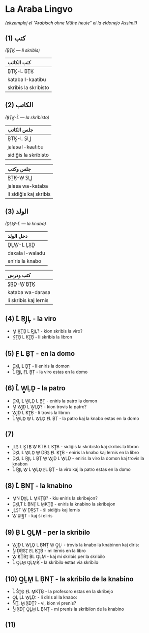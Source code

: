 # La Araba Lingvo
*(ekzemploj el "Arabisch ohne Mühe heute" el la eldonejo Assimil)*

## (1) كتب
*(ḆṮḴ — li skribis)*

| كتب الكاتب |
|:-|
| B̥ṬḴ̱-L ḆṮḴ |
| kataba l-kaatibu |
| skribis la skribisto |

## (2) الكاتب
*(B̥ṬḴ̱-̄L̄ — la skribisto)*

| جلس الكاتب |
|:-|
| B̥ṬḴ̱-L S̱ḺJ̱ |
| jalasa l-kaatibu |
| sidiĝis la skribisto |

| جلس وكتب |
|:-|
| ḆṮḴ-W̱ S̱ḺJ̱ |
| jalasa wa-kataba |
| li sidiĝis kaj skribis |

## (3) الولد
*(D̥ḺW̱-̄L — la knabo)*

| دخل الولد |
|:-|
| D̥ḺW̱-L ḺX̱Ḏ |
| daxala l-waladu |
| eniris la knabo |

| كتب ودرس |
|:-|
| S̱ṞḎ-W̱ ḆṮḴ |
| kataba wa-darasa |
| li skribis kaj lernis |

## (4) ̄L̄ ṞJ̥L̥ - la viro

* M̱̱ ḴṮḆ L ṞJ̥L̥? - kion skribis la viro?
* ḴṮḆ L ḲṮ̱Ḇ - li skribis la libron

## (5) F̤ L Ḇ̣Ṭ - en la domo

* ḎX̱Ḻ L Ḇ̣Ṯ - li eniris la domon
* ̄L̄ ṞJ̥L̥ F̤L Ḇ̣Ṭ - la viro estas en la domo

## (6) ̄L̄ W̱̱ḶD̥ - la patro

* ḎX̱Ḻ L W̱̱ḶD̥ L Ḇ̣Ṯ - eniris la patro la domon
* M̱̱ W̱J̱Ḏ L W̱̱ḶD̥? - kion trovis la patro?
* W̱J̱Ḏ L ḲṮ̱Ḇ - li trovis la libron
* ̄L̄ W̱̱ḶD̥ W̱ L W̱ḺD̥ F̤L Ḇ̣Ṭ - la patro kaj la knabo estas en la domo

## (7)

* J̱ḺS̱ L Ḵ̱ṬB̥ W̱ ḴṮḆ L ḲṮ̱Ḇ - sidiĝis la skribisto kaj skribis la libron
* ḎX̱Ḻ L W̱ḺD̥ W̱ ḎṞS̱ F̤L ḲṮ̱Ḅ - eniris la knabo kaj lernis en la libro
* ḎX̱Ḻ L ṞJ̥L̥ L Ḇ̣Ṯ W̱ W̱J̱Ḏ L W̱ḺḎ - eniris la viro la domon kaj trovis la knabon
* ̄L̄ ṞJ̥L̥ W̱ L W̱̱ḶD̥ F̤L Ḇ̣Ṭ - la viro kaj la patro estas en la domo

## (8) ̄L̄ ḄNT̥ - la knabino

* M̱N ḎX̱Ḻ L M̱KṮḆ? - kiu eniris la skribejon?
* ḎX̱ḺT L̇ ḄNT̥ L M̱KṮḆ - eniris la knabino la skribejon
* J̱ḺS̱T W̱ ḎṞS̱T - ŝi sidiĝis kaj lernis
* W̱ X̱ṞJ̱T - kaj ŝi eliris

## (9) Ḅ L Q̱ḺṂ - per la skribilo

* W̱J̱Ḏ L W̱ḺD̥ L ḄNṮ W̱ Q̱̱Ḻ: - trovis la knabo la knabinon kaj diris:
* ̄̄Ṉ̱ ḎṞST̥ F̤L ḲṮ̱Ḅ - mi lernis en la libro
* W̱ ḴṮBT̥ ḄL Q̱ḺṂ - kaj mi skribis per la skribilo
* ̄L̄ Q̱ḺM̥ Q̱ḺM̥Ḳ - la skribilo estas via skribilo

## (10) Q̱ḺM̥ L ḄNṬ - la skribilo de la knabino

* ̄L̄ S̊Ṯ̱Đ̥ F̤L M̱KṮḄ - la profesoro estas en la skribejo
* Q̱̱Ḻ ḶL W̱ḺḌ: - li diris al la knabo:
* ̄̄NṮ, M̱̱ ̄X̱ĐṮ? - vi, kion vi prenis?
* ̄̄Ṉ̱ ̄X̱ĐT̥ Q̱ḺM̱ L ḄNṬ - mi prenis la skribilon de la knabino

## (11)